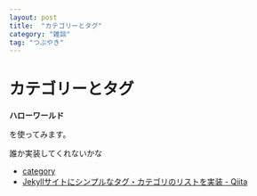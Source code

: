 ```yaml
---
layout: post
title:  "カテゴリーとタグ"
category: "雑談" 
tag: "つぶやき"
---
```

# カテゴリーとタグ

**ハローワールド**

を使ってみます。

誰か実装してくれないかな
- [category](http://jekyllrb-ja.github.io/docs/front-matter/)
- [Jekyllサイトにシンプルなタグ・カテゴリのリストを実装 \- Qiita](https://qiita.com/mnishiguchi/items/fa1e8fd2e893ea801ce8)
